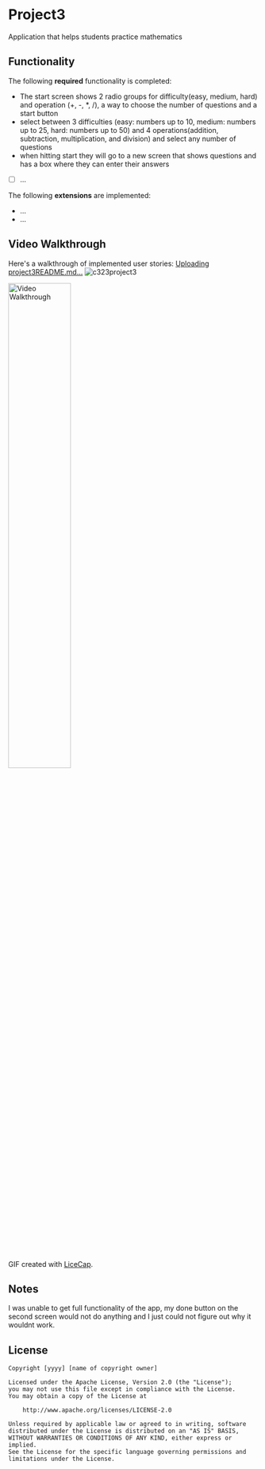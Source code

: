 # Project3

Application that helps students practice mathematics

## Functionality 

The following **required** functionality is completed:

* The start screen shows 2 radio groups for difficulty(easy, medium, hard) and operation (+, -, *, /), a way to choose the number of questions and a start button
* select between 3 difficulties (easy: numbers up to 10, medium: numbers up to 25, hard: numbers up to 50) and 4 operations(addition, subtraction, multiplication, and division) and select any number of questions
* when hitting start they will go to a new screen that shows questions and has a box where they can enter their answers
* [ ] ...

The following **extensions** are implemented:

* ...
* ...

## Video Walkthrough

Here's a walkthrough of implemented user stories:
[Uploading project3README.md…]()
![c323project3](https://github.com/jsmilak01/Project3/assets/111994388/e800f092-3bf2-45f6-95b8-2ab68e3ec127)

<img src='walkthrough.gif' title='Video Walkthrough' width='50%' alt='Video Walkthrough' />

GIF created with [LiceCap](http://www.cockos.com/licecap/).

## Notes

I was unable to get full functionality of the app, my done button on the second screen would not do anything
and I just could not figure out why it wouldnt work.

## License

    Copyright [yyyy] [name of copyright owner]

    Licensed under the Apache License, Version 2.0 (the "License");
    you may not use this file except in compliance with the License.
    You may obtain a copy of the License at

        http://www.apache.org/licenses/LICENSE-2.0

    Unless required by applicable law or agreed to in writing, software
    distributed under the License is distributed on an "AS IS" BASIS,
    WITHOUT WARRANTIES OR CONDITIONS OF ANY KIND, either express or implied.
    See the License for the specific language governing permissions and
    limitations under the License.
